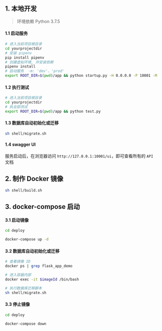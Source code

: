 ## 1. 本地开发

> 环境依赖
> Python 3.7.5

#### 1.1 启动服务

```bash
# 进入当前项目根目录
cd yourprojectdir
# 安装 pipenv
pip install pipenv
# 创建虚拟环境, 并安装依赖
pipenv install
# 启动服务  -m: 'dev'、'prod'
export ROOT_DIR=$(pwd)/app && python startup.py -H 0.0.0.0 -P 10001 -M dev
```

#### 1.2 执行测试

```bash
# 进入当前项目根目录
cd yourprojectdir
# 执全部测试
export ROOT_DIR=$(pwd)/app && python test.py
```

#### 1.3 数据库自动初始化或迁移

```bash
sh shell/migrate.sh
```

#### 1.4 swagger UI

服务启动后，在浏览器访问 `http://127.0.0.1:10001/ui`，即可查看所有的 `API` 文档

## 2. 制作 Docker 镜像

```bash
sh shell/build.sh
```

## 3. docker-compose 启动

####  3.1 启动镜像
```bash
cd deploy

docker-compose up -d
```

#### 3.2 数据库自动初始化或迁移

```bash
# 查看镜像 ID
docker ps | grep flask_app_demo

# 进入容器内部
docker exec -it $imageId /bin/bash

# 执行数据库迁移脚本
sh shell/migrate.sh
```

####  3.3 停止镜像

```bash
cd deploy

docker-compose down
```
